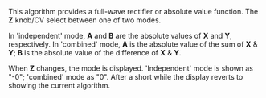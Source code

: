 
This algorithm provides a full-wave rectifier or absolute value function. The **Z** knob/CV select between one of two modes.

In 'independent' mode, **A** and **B** are the absolute values of **X** and **Y**, respectively. In 'combined' mode, **A** is the absolute
value of the sum of **X** & **Y**; **B** is the absolute value of the difference of **X** & **Y**.

When **Z** changes, the mode is displayed. 'Independent' mode is shown as
"-0"; 'combined' mode as "0". After a short while the display reverts to showing the current algorithm.
